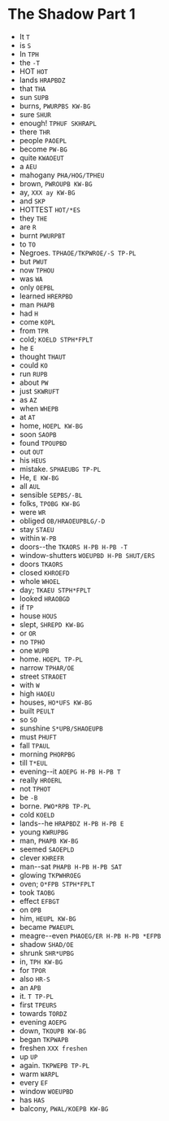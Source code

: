 # The Shadow Part 1

* It `T`
* is `S`
* In `TPH`
* the `-T`
* HOT `HOT`
* lands `HRAPBDZ`
* that `THA`
* sun `SUPB`
* burns, `PWURPBS KW-BG`
* sure `SHUR`
* enough! `TPHUF SKHRAPL`
* there `THR`
* people `PAOEPL`
* become `PW-BG`
* quite `KWAOEUT`
* a `AEU`
* mahogany `PHA/HOG/TPHEU`
* brown, `PWROUPB KW-BG`
* ay, `XXX ay KW-BG`
* and `SKP`
* HOTTEST `HOT/*ES`
* they `THE`
* are `R`
* burnt `PWURPBT`
* to `TO`
* Negroes. `TPHAOE/TKPWROE/-S TP-PL`
* but `PWUT`
* now `TPHOU`
* was `WA`
* only `OEPBL`
* learned `HRERPBD`
* man `PHAPB`
* had `H`
* come `KOPL`
* from `TPR`
* cold; `KOELD STPH*FPLT`
* he `E`
* thought `THAUT`
* could `KO`
* run `RUPB`
* about `PW`
* just `SKWRUFT`
* as `AZ`
* when `WHEPB`
* at `AT`
* home, `HOEPL KW-BG`
* soon `SAOPB`
* found `TPOUPBD`
* out `OUT`
* his `HEUS`
* mistake. `SPHAEUBG TP-PL`
* He, `E KW-BG`
* all `AUL`
* sensible `SEPBS/-BL`
* folks, `TPOBG KW-BG`
* were `WR`
* obliged `OB/HRAOEUPBLG/-D`
* stay `STAEU`
* within `W-PB`
* doors--the `TKAORS H-PB H-PB -T`
* window-shutters `WOEUPBD H-PB SHUT/ERS`
* doors `TKAORS`
* closed `KHROEFD`
* whole `WHOEL`
* day; `TKAEU STPH*FPLT`
* looked `HRAOBGD`
* if `TP`
* house `HOUS`
* slept, `SHREPD KW-BG`
* or `OR`
* no `TPHO`
* one `WUPB`
* home. `HOEPL TP-PL`
* narrow `TPHAR/OE`
* street `STRAOET`
* with `W`
* high `HAOEU`
* houses, `HO*UFS KW-BG`
* built `PEULT`
* so `SO`
* sunshine `S*UPB/SHAOEUPB`
* must `PHUFT`
* fall `TPAUL`
* morning `PHORPBG`
* till `T*EUL`
* evening--it `AOEPG H-PB H-PB T`
* really `HROERL`
* not `TPHOT`
* be `-B`
* borne. `PWO*RPB TP-PL`
* cold `KOELD`
* lands--he `HRAPBDZ H-PB H-PB E`
* young `KWRUPBG`
* man, `PHAPB KW-BG`
* seemed `SAOEPLD`
* clever `KHREFR`
* man--sat `PHAPB H-PB H-PB SAT`
* glowing `TKPWHROEG`
* oven; `O*FPB STPH*FPLT`
* took `TAOBG`
* effect `EFBGT`
* on `OPB`
* him, `HEUPL KW-BG`
* became `PWAEUPL`
* meagre--even `PHAOEG/ER H-PB H-PB *EFPB`
* shadow `SHAD/OE`
* shrunk `SHR*UPBG`
* in, `TPH KW-BG`
* for `TPOR`
* also `HR-S`
* an `APB`
* it. `T TP-PL`
* first `TPEURS`
* towards `TORDZ`
* evening `AOEPG`
* down, `TKOUPB KW-BG`
* began `TKPWAPB`
* freshen `XXX freshen`
* up `UP`
* again. `TKPWEPB TP-PL`
* warm `WARPL`
* every `EF`
* window `WOEUPBD`
* has `HAS`
* balcony, `PWAL/KOEPB KW-BG`
